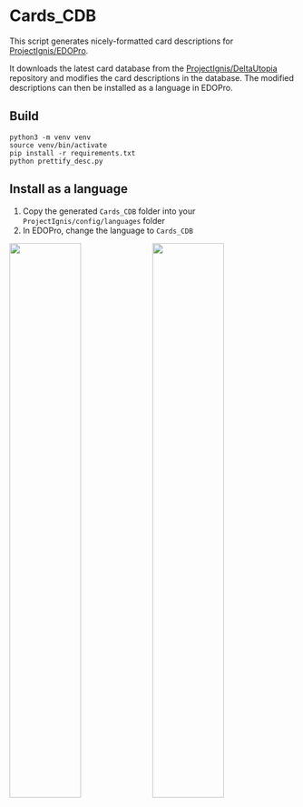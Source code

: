 # Cards_CDB

This script generates nicely-formatted card descriptions for [ProjectIgnis/EDOPro](https://github.com/ProjectIgnis/EDOPro). 

It downloads the latest card database from the [ProjectIgnis/DeltaUtopia](https://github.com/ProjectIgnis/DeltaUtopia) repository and modifies the card descriptions in the database. The modified descriptions can then be installed as a language in EDOPro. 

## Build
```
python3 -m venv venv
source venv/bin/activate
pip install -r requirements.txt
python prettify_desc.py
```

## Install as a language
1. Copy the generated `Cards_CDB` folder into your `ProjectIgnis/config/languages` folder
2. In EDOPro, change the language to `Cards_CDB`

<img src="https://user-images.githubusercontent.com/14916525/106236061-12b3e680-61ca-11eb-8615-a364e29355dc.PNG" width="50%" height="50%"/><img src="https://user-images.githubusercontent.com/14916525/106236064-147daa00-61ca-11eb-87e6-90c24510de14.PNG" width="50%" height="50%"/>
